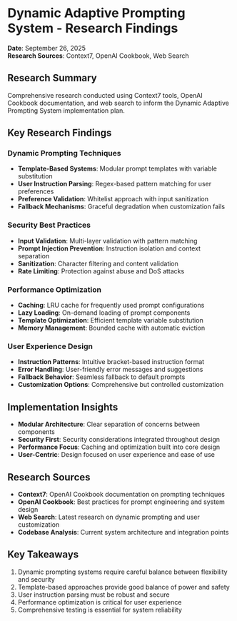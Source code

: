 # Dynamic Adaptive Prompting System - Research Findings

**Date**: September 26, 2025  
**Research Sources**: Context7, OpenAI Cookbook, Web Search

## Research Summary
Comprehensive research conducted using Context7 tools, OpenAI Cookbook documentation, and web search to inform the Dynamic Adaptive Prompting System implementation plan.

## Key Research Findings

### Dynamic Prompting Techniques
- **Template-Based Systems**: Modular prompt templates with variable substitution
- **User Instruction Parsing**: Regex-based pattern matching for user preferences
- **Preference Validation**: Whitelist approach with input sanitization
- **Fallback Mechanisms**: Graceful degradation when customization fails

### Security Best Practices
- **Input Validation**: Multi-layer validation with pattern matching
- **Prompt Injection Prevention**: Instruction isolation and context separation
- **Sanitization**: Character filtering and content validation
- **Rate Limiting**: Protection against abuse and DoS attacks

### Performance Optimization
- **Caching**: LRU cache for frequently used prompt configurations
- **Lazy Loading**: On-demand loading of prompt components
- **Template Optimization**: Efficient template variable substitution
- **Memory Management**: Bounded cache with automatic eviction

### User Experience Design
- **Instruction Patterns**: Intuitive bracket-based instruction format
- **Error Handling**: User-friendly error messages and suggestions
- **Fallback Behavior**: Seamless fallback to default prompts
- **Customization Options**: Comprehensive but controlled customization

## Implementation Insights
- **Modular Architecture**: Clear separation of concerns between components
- **Security First**: Security considerations integrated throughout design
- **Performance Focus**: Caching and optimization built into core design
- **User-Centric**: Design focused on user experience and ease of use

## Research Sources
- **Context7**: OpenAI Cookbook documentation on prompting techniques
- **OpenAI Cookbook**: Best practices for prompt engineering and system design
- **Web Search**: Latest research on dynamic prompting and user customization
- **Codebase Analysis**: Current system architecture and integration points

## Key Takeaways
1. Dynamic prompting systems require careful balance between flexibility and security
2. Template-based approaches provide good balance of power and safety
3. User instruction parsing must be robust and secure
4. Performance optimization is critical for user experience
5. Comprehensive testing is essential for system reliability
